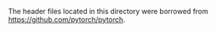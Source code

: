 
The header files located in this directory were borrowed from <https://github.com/pytorch/pytorch>.

